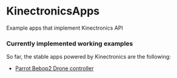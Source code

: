 # KinectronicsApps
Example apps that implement Kinectronics API

### Currently implemented working examples

So far, the stable apps powered by Kinectronics are the following:

- [Parrot Bebop2 Drone controller](https://github.com/JMRMEDEV/KinectronicsApps/tree/master/Bebop2Controller)
